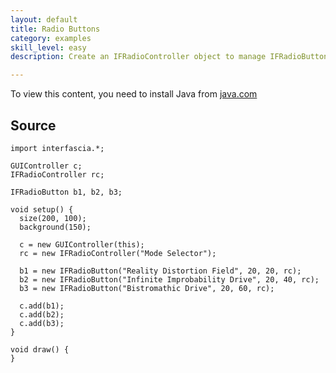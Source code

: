 ```yaml
---
layout: default
title: Radio Buttons
category: examples
skill_level: easy
description: Create an IFRadioController object to manage IFRadioButton objects

---
```



<applet code="custom_color" archive="applets/radiobutton.jar" width="200" height="100" mayscript="true">
<param name="image" value="loading.gif">
<param name="boxmessage" value="Loading Processing software...">
<param name="boxbgcolor" value="#FFFFFF">
To view this content, you need to install Java from <a href="http://java.com">java.com</a>
</applet>


Source
------

	import interfascia.*;
	
	GUIController c;
	IFRadioController rc;
	
	IFRadioButton b1, b2, b3;
	
	void setup() {
	  size(200, 100);
	  background(150);
	  
	  c = new GUIController(this);
	  rc = new IFRadioController("Mode Selector");
	  
	  b1 = new IFRadioButton("Reality Distortion Field", 20, 20, rc);
	  b2 = new IFRadioButton("Infinite Improbability Drive", 20, 40, rc);
	  b3 = new IFRadioButton("Bistromathic Drive", 20, 60, rc);
	  
	  c.add(b1);
	  c.add(b2);
	  c.add(b3);
	}
	
	void draw() {
	}

